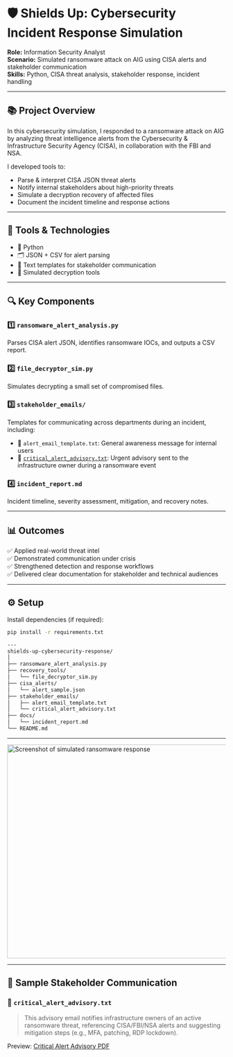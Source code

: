 # 🛡️ Shields Up: Cybersecurity Incident Response Simulation

**Role:** Information Security Analyst  
**Scenario:** Simulated ransomware attack on AIG using CISA alerts and stakeholder communication  
**Skills:** Python, CISA threat analysis, stakeholder response, incident handling

---

## 📚 Project Overview

In this cybersecurity simulation, I responded to a ransomware attack on AIG by analyzing threat intelligence alerts from the Cybersecurity & Infrastructure Security Agency (CISA), in collaboration with the FBI and NSA.

I developed tools to:
- Parse & interpret CISA JSON threat alerts
- Notify internal stakeholders about high-priority threats
- Simulate a decryption recovery of affected files
- Document the incident timeline and response actions

---

## 🧰 Tools & Technologies
- 🐍 Python
- 🗂 JSON + CSV for alert parsing
- 📄 Text templates for stakeholder communication
- 🔐 Simulated decryption tools

---

## 🔍 Key Components

### 1️⃣ `ransomware_alert_analysis.py`  
Parses CISA alert JSON, identifies ransomware IOCs, and outputs a CSV report.

### 2️⃣ `file_decryptor_sim.py`  
Simulates decrypting a small set of compromised files.

### 3️⃣ `stakeholder_emails/`  
Templates for communicating across departments during an incident, including:
- 📨 `alert_email_template.txt`: General awareness message for internal users
- 🚨 [`critical_alert_advisory.txt`](stakeholder_emails/critical_alert_advisory.txt): Urgent advisory sent to the infrastructure owner during a ransomware event

### 4️⃣ `incident_report.md`  
Incident timeline, severity assessment, mitigation, and recovery notes.

---

## 📊 Outcomes

✅ Applied real-world threat intel  
✅ Demonstrated communication under crisis  
✅ Strengthened detection and response workflows  
✅ Delivered clear documentation for stakeholder and technical audiences

---

## ⚙️ Setup

Install dependencies (if required):

```bash
pip install -r requirements.txt

---
shields-up-cybersecurity-response/
│
├── ransomware_alert_analysis.py
├── recovery_tools/
│   └── file_decryptor_sim.py
├── cisa_alerts/
│   └── alert_sample.json
├── stakeholder_emails/
│   ├── alert_email_template.txt
│   └── critical_alert_advisory.txt
├── docs/
│   └── incident_report.md
└── README.md
```
---
<img width="752" height="493" alt="Screenshot of simulated ransomware response" src="https://github.com/user-attachments/assets/80d31f0e-9976-4dc8-ae7e-cf05751c4077" />

---

## 📧 Sample Stakeholder Communication

### 🚨 `critical_alert_advisory.txt`

> This advisory email notifies infrastructure owners of an active ransomware threat, referencing CISA/FBI/NSA alerts and suggesting mitigation steps (e.g., MFA, patching, RDP lockdown).

Preview:
[Critical Alert Advisory PDF](https://github.com/CarineJackson1/shields-up-cybersecurity-response/blob/main/stakeholder_emails_critical_alert_advisory.txt.pdf)
